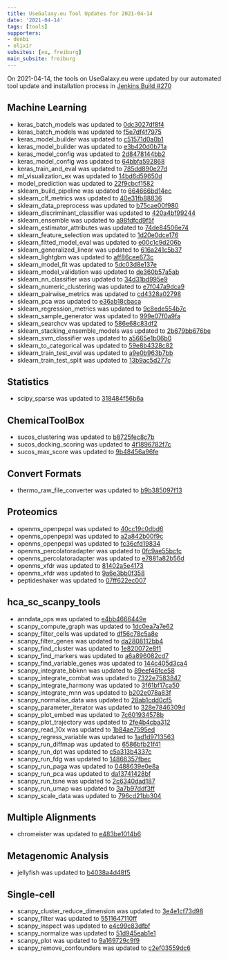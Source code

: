 ```yaml
---
title: UseGalaxy.eu Tool Updates for 2021-04-14
date: '2021-04-14'
tags: [tools]
supporters:
- denbi
- elixir
subsites: [eu, freiburg]
main_subsite: freiburg
---
```


On 2021-04-14, the tools on UseGalaxy.eu were updated by our automated tool update and installation process in [Jenkins Build #270](https://build.galaxyproject.eu/job/usegalaxy-eu/job/install-tools/#270/)


## Machine Learning

- keras_batch_models was updated to [0dc3027df8f4](https://toolshed.g2.bx.psu.edu/view/bgruening/keras_batch_models/0dc3027df8f4)
- keras_batch_models was updated to [f5e7df4f7975](https://toolshed.g2.bx.psu.edu/view/bgruening/keras_batch_models/f5e7df4f7975)
- keras_model_builder was updated to [c51571d0a0b1](https://toolshed.g2.bx.psu.edu/view/bgruening/keras_model_builder/c51571d0a0b1)
- keras_model_builder was updated to [e3b420d0b71a](https://toolshed.g2.bx.psu.edu/view/bgruening/keras_model_builder/e3b420d0b71a)
- keras_model_config was updated to [2d8478144bb2](https://toolshed.g2.bx.psu.edu/view/bgruening/keras_model_config/2d8478144bb2)
- keras_model_config was updated to [64bbfa592868](https://toolshed.g2.bx.psu.edu/view/bgruening/keras_model_config/64bbfa592868)
- keras_train_and_eval was updated to [785dd890e27d](https://toolshed.g2.bx.psu.edu/view/bgruening/keras_train_and_eval/785dd890e27d)
- ml_visualization_ex was updated to [14bd6d59650d](https://toolshed.g2.bx.psu.edu/view/bgruening/ml_visualization_ex/14bd6d59650d)
- model_prediction was updated to [22f9cbcf1582](https://toolshed.g2.bx.psu.edu/view/bgruening/model_prediction/22f9cbcf1582)
- sklearn_build_pipeline was updated to [664666bd14ec](https://toolshed.g2.bx.psu.edu/view/bgruening/sklearn_build_pipeline/664666bd14ec)
- sklearn_clf_metrics was updated to [40e31fb88836](https://toolshed.g2.bx.psu.edu/view/bgruening/sklearn_clf_metrics/40e31fb88836)
- sklearn_data_preprocess was updated to [b75cae00f980](https://toolshed.g2.bx.psu.edu/view/bgruening/sklearn_data_preprocess/b75cae00f980)
- sklearn_discriminant_classifier was updated to [420a4bf99244](https://toolshed.g2.bx.psu.edu/view/bgruening/sklearn_discriminant_classifier/420a4bf99244)
- sklearn_ensemble was updated to [a98fdfcd9f5f](https://toolshed.g2.bx.psu.edu/view/bgruening/sklearn_ensemble/a98fdfcd9f5f)
- sklearn_estimator_attributes was updated to [74de84506e74](https://toolshed.g2.bx.psu.edu/view/bgruening/sklearn_estimator_attributes/74de84506e74)
- sklearn_feature_selection was updated to [1d20e0dce176](https://toolshed.g2.bx.psu.edu/view/bgruening/sklearn_feature_selection/1d20e0dce176)
- sklearn_fitted_model_eval was updated to [e00c1c9d206b](https://toolshed.g2.bx.psu.edu/view/bgruening/sklearn_fitted_model_eval/e00c1c9d206b)
- sklearn_generalized_linear was updated to [616a241c5b37](https://toolshed.g2.bx.psu.edu/view/bgruening/sklearn_generalized_linear/616a241c5b37)
- sklearn_lightgbm was updated to [aff86cee673c](https://toolshed.g2.bx.psu.edu/view/bgruening/sklearn_lightgbm/aff86cee673c)
- sklearn_model_fit was updated to [5dc03d8e137e](https://toolshed.g2.bx.psu.edu/view/bgruening/sklearn_model_fit/5dc03d8e137e)
- sklearn_model_validation was updated to [de360b57a5ab](https://toolshed.g2.bx.psu.edu/view/bgruening/sklearn_model_validation/de360b57a5ab)
- sklearn_nn_classifier was updated to [34d31bd995e9](https://toolshed.g2.bx.psu.edu/view/bgruening/sklearn_nn_classifier/34d31bd995e9)
- sklearn_numeric_clustering was updated to [e7f047a9dca9](https://toolshed.g2.bx.psu.edu/view/bgruening/sklearn_numeric_clustering/e7f047a9dca9)
- sklearn_pairwise_metrics was updated to [cd4328a02798](https://toolshed.g2.bx.psu.edu/view/bgruening/sklearn_pairwise_metrics/cd4328a02798)
- sklearn_pca was updated to [e36ab18cbaca](https://toolshed.g2.bx.psu.edu/view/bgruening/sklearn_pca/e36ab18cbaca)
- sklearn_regression_metrics was updated to [9c8ede554b7c](https://toolshed.g2.bx.psu.edu/view/bgruening/sklearn_regression_metrics/9c8ede554b7c)
- sklearn_sample_generator was updated to [999e07f0a9fa](https://toolshed.g2.bx.psu.edu/view/bgruening/sklearn_sample_generator/999e07f0a9fa)
- sklearn_searchcv was updated to [586e68c83df2](https://toolshed.g2.bx.psu.edu/view/bgruening/sklearn_searchcv/586e68c83df2)
- sklearn_stacking_ensemble_models was updated to [2b679bb676be](https://toolshed.g2.bx.psu.edu/view/bgruening/sklearn_stacking_ensemble_models/2b679bb676be)
- sklearn_svm_classifier was updated to [a5665e1b06b0](https://toolshed.g2.bx.psu.edu/view/bgruening/sklearn_svm_classifier/a5665e1b06b0)
- sklearn_to_categorical was updated to [59e8b4328c82](https://toolshed.g2.bx.psu.edu/view/bgruening/sklearn_to_categorical/59e8b4328c82)
- sklearn_train_test_eval was updated to [a9e0b963b7bb](https://toolshed.g2.bx.psu.edu/view/bgruening/sklearn_train_test_eval/a9e0b963b7bb)
- sklearn_train_test_split was updated to [13b9ac5d277c](https://toolshed.g2.bx.psu.edu/view/bgruening/sklearn_train_test_split/13b9ac5d277c)

## Statistics

- scipy_sparse was updated to [318484f56b6a](https://toolshed.g2.bx.psu.edu/view/bgruening/scipy_sparse/318484f56b6a)

## ChemicalToolBox

- sucos_clustering was updated to [b8725fec8c7b](https://toolshed.g2.bx.psu.edu/view/bgruening/sucos_clustering/b8725fec8c7b)
- sucos_docking_scoring was updated to [4f1896782f7c](https://toolshed.g2.bx.psu.edu/view/bgruening/sucos_docking_scoring/4f1896782f7c)
- sucos_max_score was updated to [9b48456a96fe](https://toolshed.g2.bx.psu.edu/view/bgruening/sucos_max_score/9b48456a96fe)

## Convert Formats

- thermo_raw_file_converter was updated to [b9b385097f13](https://toolshed.g2.bx.psu.edu/view/galaxyp/thermo_raw_file_converter/b9b385097f13)

## Proteomics

- openms_openpepxl was updated to [40cc19c0dbd6](https://toolshed.g2.bx.psu.edu/view/galaxyp/openms_openpepxl/40cc19c0dbd6)
- openms_openpepxl was updated to [a2a842b00f9c](https://toolshed.g2.bx.psu.edu/view/galaxyp/openms_openpepxl/a2a842b00f9c)
- openms_openpepxl was updated to [fc36cfd19834](https://toolshed.g2.bx.psu.edu/view/galaxyp/openms_openpepxl/fc36cfd19834)
- openms_percolatoradapter was updated to [0fc9ae55bcfc](https://toolshed.g2.bx.psu.edu/view/galaxyp/openms_percolatoradapter/0fc9ae55bcfc)
- openms_percolatoradapter was updated to [e7881a82b56d](https://toolshed.g2.bx.psu.edu/view/galaxyp/openms_percolatoradapter/e7881a82b56d)
- openms_xfdr was updated to [81402a5e4173](https://toolshed.g2.bx.psu.edu/view/galaxyp/openms_xfdr/81402a5e4173)
- openms_xfdr was updated to [9a6e3bb0f358](https://toolshed.g2.bx.psu.edu/view/galaxyp/openms_xfdr/9a6e3bb0f358)
- peptideshaker was updated to [07ff622ec007](https://toolshed.g2.bx.psu.edu/view/galaxyp/peptideshaker/07ff622ec007)

## hca_sc_scanpy_tools

- anndata_ops was updated to [e4bb4666449e](https://toolshed.g2.bx.psu.edu/view/ebi-gxa/anndata_ops/e4bb4666449e)
- scanpy_compute_graph was updated to [1dc0ea7a7e62](https://toolshed.g2.bx.psu.edu/view/ebi-gxa/scanpy_compute_graph/1dc0ea7a7e62)
- scanpy_filter_cells was updated to [df56c78c5a8e](https://toolshed.g2.bx.psu.edu/view/ebi-gxa/scanpy_filter_cells/df56c78c5a8e)
- scanpy_filter_genes was updated to [da2808112bb4](https://toolshed.g2.bx.psu.edu/view/ebi-gxa/scanpy_filter_genes/da2808112bb4)
- scanpy_find_cluster was updated to [1e820072e8f1](https://toolshed.g2.bx.psu.edu/view/ebi-gxa/scanpy_find_cluster/1e820072e8f1)
- scanpy_find_markers was updated to [a6a896082cd7](https://toolshed.g2.bx.psu.edu/view/ebi-gxa/scanpy_find_markers/a6a896082cd7)
- scanpy_find_variable_genes was updated to [144c405d3ca4](https://toolshed.g2.bx.psu.edu/view/ebi-gxa/scanpy_find_variable_genes/144c405d3ca4)
- scanpy_integrate_bbknn was updated to [89eef46fce58](https://toolshed.g2.bx.psu.edu/view/ebi-gxa/scanpy_integrate_bbknn/89eef46fce58)
- scanpy_integrate_combat was updated to [7322e7583847](https://toolshed.g2.bx.psu.edu/view/ebi-gxa/scanpy_integrate_combat/7322e7583847)
- scanpy_integrate_harmony was updated to [3f61bf17ca50](https://toolshed.g2.bx.psu.edu/view/ebi-gxa/scanpy_integrate_harmony/3f61bf17ca50)
- scanpy_integrate_mnn was updated to [b202e078a83f](https://toolshed.g2.bx.psu.edu/view/ebi-gxa/scanpy_integrate_mnn/b202e078a83f)
- scanpy_normalise_data was updated to [28ab1cdd0cf5](https://toolshed.g2.bx.psu.edu/view/ebi-gxa/scanpy_normalise_data/28ab1cdd0cf5)
- scanpy_parameter_iterator was updated to [328e7846309d](https://toolshed.g2.bx.psu.edu/view/ebi-gxa/scanpy_parameter_iterator/328e7846309d)
- scanpy_plot_embed was updated to [7c601934578b](https://toolshed.g2.bx.psu.edu/view/ebi-gxa/scanpy_plot_embed/7c601934578b)
- scanpy_plot_trajectory was updated to [2fe4b4cba312](https://toolshed.g2.bx.psu.edu/view/ebi-gxa/scanpy_plot_trajectory/2fe4b4cba312)
- scanpy_read_10x was updated to [1b84ae7595ed](https://toolshed.g2.bx.psu.edu/view/ebi-gxa/scanpy_read_10x/1b84ae7595ed)
- scanpy_regress_variable was updated to [1ad1d9713563](https://toolshed.g2.bx.psu.edu/view/ebi-gxa/scanpy_regress_variable/1ad1d9713563)
- scanpy_run_diffmap was updated to [6586bfb21f41](https://toolshed.g2.bx.psu.edu/view/ebi-gxa/scanpy_run_diffmap/6586bfb21f41)
- scanpy_run_dpt was updated to [c5a313b4337c](https://toolshed.g2.bx.psu.edu/view/ebi-gxa/scanpy_run_dpt/c5a313b4337c)
- scanpy_run_fdg was updated to [14866357fbec](https://toolshed.g2.bx.psu.edu/view/ebi-gxa/scanpy_run_fdg/14866357fbec)
- scanpy_run_paga was updated to [0488639e0e8a](https://toolshed.g2.bx.psu.edu/view/ebi-gxa/scanpy_run_paga/0488639e0e8a)
- scanpy_run_pca was updated to [da13741428bf](https://toolshed.g2.bx.psu.edu/view/ebi-gxa/scanpy_run_pca/da13741428bf)
- scanpy_run_tsne was updated to [2c6340dad187](https://toolshed.g2.bx.psu.edu/view/ebi-gxa/scanpy_run_tsne/2c6340dad187)
- scanpy_run_umap was updated to [3a7b97ddf3ff](https://toolshed.g2.bx.psu.edu/view/ebi-gxa/scanpy_run_umap/3a7b97ddf3ff)
- scanpy_scale_data was updated to [796cd21bb304](https://toolshed.g2.bx.psu.edu/view/ebi-gxa/scanpy_scale_data/796cd21bb304)

## Multiple Alignments

- chromeister was updated to [e483be1014b6](https://toolshed.g2.bx.psu.edu/view/iuc/chromeister/e483be1014b6)

## Metagenomic Analysis

- jellyfish was updated to [b4038a4d48f5](https://toolshed.g2.bx.psu.edu/view/iuc/jellyfish/b4038a4d48f5)

## Single-cell

- scanpy_cluster_reduce_dimension was updated to [3e4e1cf73d98](https://toolshed.g2.bx.psu.edu/view/iuc/scanpy_cluster_reduce_dimension/3e4e1cf73d98)
- scanpy_filter was updated to [5511647110ff](https://toolshed.g2.bx.psu.edu/view/iuc/scanpy_filter/5511647110ff)
- scanpy_inspect was updated to [e4c99c83dfbf](https://toolshed.g2.bx.psu.edu/view/iuc/scanpy_inspect/e4c99c83dfbf)
- scanpy_normalize was updated to [51d945eab1e1](https://toolshed.g2.bx.psu.edu/view/iuc/scanpy_normalize/51d945eab1e1)
- scanpy_plot was updated to [9a169729c9f9](https://toolshed.g2.bx.psu.edu/view/iuc/scanpy_plot/9a169729c9f9)
- scanpy_remove_confounders was updated to [c2ef03559dc6](https://toolshed.g2.bx.psu.edu/view/iuc/scanpy_remove_confounders/c2ef03559dc6)


